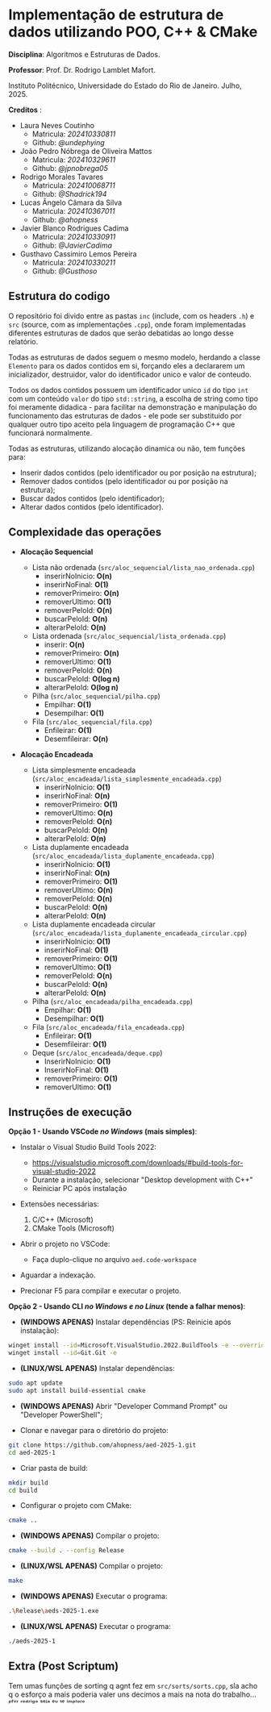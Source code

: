 # Implementação de estrutura de dados utilizando POO, C++ & CMake

**Disciplina**: Algoritmos e Estruturas de Dados.

**Professor**: Prof. Dr. Rodrigo Lamblet Mafort.

Instituto Politécnico, Universidade do Estado do Rio de Janeiro. Julho, 2025.

**Creditos** :
- Laura Neves Coutinho
  - Matricula: *202410330811*
  - Github: *@undephying*
- João Pedro Nóbrega de Oliveira Mattos
  - Matricula: *202410329611*
  - Github: *@jpnobrega05*
- Rodrigo Morales Tavares
  - Matricula: *202410068711*
  - Github: *@Shadrick194*
- Lucas Ângelo Câmara da Silva
  - Matricula: *202410367011*
  - Github: *@ahopness*
- Javier Blanco Rodrigues Cadima
  - Matricula: *202410330911*
  - Github: *@JavierCadima*
- Gusthavo Cassimiro Lemos Pereira
  - Matricula: *202410330211*
  - Github: *@Gusthoso*

## Estrutura do codigo

O repositório foi divido entre as pastas `inc` (include, com os headers `.h`) e `src` (source, com as implementações `.cpp`), onde foram implementadas diferentes estruturas de dados que serão debatidas ao longo desse relatório.

Todas as estruturas de dados seguem o mesmo modelo, herdando a classe `Elemento` para os dados contidos em si, forçando eles a declararem um inicializador, destruidor, valor do identificador unico e valor de conteudo.

Todos os dados contidos possuem um identificador unico `id` do tipo `int` com um conteúdo `valor` do tipo `std::string`, a escolha de string como tipo foi meramente didadica - para facilitar na demonstração e manipulação do funcionamento das estruturas de dados - ele pode ser substituido por qualquer outro tipo aceito pela linguagem de programação C++ que funcionará normalmente.

Todas as estruturas, utilizando alocação dinamica ou não, tem funções para:
- Inserir dados contidos (pelo identificador ou por posição na estrutura);
- Remover dados contidos (pelo identificador ou por posição na estrutura);
- Buscar dados contidos (pelo identificador);
- Alterar dados contidos (pelo identificador).

## Complexidade das operações

- **Alocação Sequencial**
  - Lista não ordenada (`src/aloc_sequencial/lista_nao_ordenada.cpp`)
    - inserirNoInicio: **O(n)**
    - inserirNoFinal: **O(1)**
    - removerPrimeiro: **O(n)**
    - removerUltimo: **O(1)**
    - removerPeloId: **O(n)**
    - buscarPeloId: **O(n)**
    - alterarPeloId: **O(n)**
  - Lista ordenada (`src/aloc_sequencial/lista_ordenada.cpp`)
    - inserir: **O(n)**
    - removerPrimeiro: **O(n)**
    - removerUltimo: **O(1)**
    - removerPeloId: **O(n)**
    - buscarPeloId: **O(log n)**
    - alterarPeloId: **O(log n)**
  - Pilha (`src/aloc_sequencial/pilha.cpp`)
    - Empilhar: **O(1)**
    - Desempilhar: **O(1)**
  - Fila (`src/aloc_sequencial/fila.cpp`)
    - Enfileirar: **O(1)**
    - Desemfileirar: **O(n)**
    
- **Alocação Encadeada**
  - Lista simplesmente encadeada (`src/aloc_encadeada/lista_simplesmente_encadeada.cpp`)
    - inserirNoInicio: **O(1)**
    - inserirNoFinal: **O(n)**
    - removerPrimeiro: **O(1)**
    - removerUltimo: **O(n)**
    - removerPeloId: **O(n)**
    - buscarPeloId: **O(n)**
    - alterarPeloId: **O(n)**
  - Lista duplamente encadeada (`src/aloc_encadeada/lista_duplamente_encadeada.cpp`)
    - inserirNoInicio: **O(1)**
    - inserirNoFinal: **O(n)**
    - removerPrimeiro: **O(1)**
    - removerUltimo: **O(n)**
    - removerPeloId: **O(n)**
    - buscarPeloId: **O(n)**
    - alterarPeloId: **O(n)**
  - Lista duplamente encadeada circular (`src/aloc_encadeada/lista_duplamente_encadeada_circular.cpp`)
    - inserirNoInicio: **O(1)**
    - inserirNoFinal: **O(1)**
    - removerPrimeiro: **O(1)**
    - removerUltimo: **O(1)**
    - removerPeloId: **O(n)**
    - buscarPeloId: **O(n)**
    - alterarPeloId: **O(n)**
  - Pilha (`src/aloc_encadeada/pilha_encadeada.cpp`)
    - Empilhar: **O(1)**
    - Desempilhar: **O(1)**
  - Fila (`src/aloc_encadeada/fila_encadeada.cpp`)
    - Enfileirar: **O(1)**
    - Desemfileirar: **O(1)**
  - Deque (`src/aloc_encadeada/deque.cpp`)
    - InserirNoInicio: **O(1)**
    - InserirNoFinal: **O(1)**
    - removerPrimeiro: **O(1)**
    - removerUltimo: **O(1)**

## Instruções de execução

**Opção 1 - Usando VSCode *no Windows* (mais simples)**:

- Instalar o Visual Studio Build Tools 2022:
  - https://visualstudio.microsoft.com/downloads/#build-tools-for-visual-studio-2022
  - Durante a instalação, selecionar "Desktop development with C++"
  - Reiniciar PC após instalação

- Extensões necessárias:
  1. C/C++ (Microsoft)
  2. CMake Tools (Microsoft)

- Abrir o projeto no VSCode:
  - Faça duplo-clique no arquivo `aed.code-workspace`

- Aguardar a indexação.

- Precionar F5 para compilar e executar o projeto.

**Opção 2 - Usando CLI *no Windows e no Linux* (tende a falhar menos)**:

- **(WINDOWS APENAS)** Instalar dependências (PS: Reinicie após instalação):
```sh
winget install --id=Microsoft.VisualStudio.2022.BuildTools -e --override "--add Microsoft.VisualStudio.Workload.VCTools --includeRecommended"
winget install --id=Git.Git -e
```

- **(LINUX/WSL APENAS)** Instalar dependências:
```sh
sudo apt update
sudo apt install build-essential cmake
```

- **(WINDOWS APENAS)** Abrir "Developer Command Prompt" ou "Developer PowerShell";

- Clonar e navegar para o diretório do projeto:
```sh
git clone https://github.com/ahopness/aed-2025-1.git
cd aed-2025-1
```

- Criar pasta de build:
```sh
mkdir build
cd build
```

- Configurar o projeto com CMake:
```sh
cmake ..
```

- **(WINDOWS APENAS)** Compilar o projeto:
```sh
cmake --build . --config Release
```

- **(LINUX/WSL APENAS)** Compilar o projeto:
```sh
make
```

- **(WINDOWS APENAS)** Executar o programa:
```sh
.\Release\aeds-2025-1.exe
```

- **(LINUX/WSL APENAS)** Executar o programa:
```sh
./aeds-2025-1
```

## Extra (Post Scriptum)

Tem umas funções de sorting q agnt fez em `src/sorts/sorts.cpp`, sla acho q o esforço a mais poderia valer uns decimos a mais na nota do trabalho... ᵖᶠᵛʳ ʳᵒᵈʳⁱᵍᵒ ˢᵉʲᵃ ᵉᵘ ᵗᵉ ⁱᵐᵖˡᵒʳᵒ